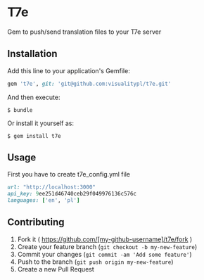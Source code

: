 # T7e

Gem to push/send translation files to your T7e server

## Installation

Add this line to your application's Gemfile:

```ruby
gem 't7e', git: 'git@github.com:visualitypl/t7e.git'
```

And then execute:

    $ bundle

Or install it yourself as:

    $ gem install t7e

## Usage

First you have to create t7e_config.yml file

```ruby
url: "http://localhost:3000"
api_key: 9ee251d46740ceb29f049976136c576c
languages: ['en', 'pl']

```

## Contributing

1. Fork it ( https://github.com/[my-github-username]/t7e/fork )
2. Create your feature branch (`git checkout -b my-new-feature`)
3. Commit your changes (`git commit -am 'Add some feature'`)
4. Push to the branch (`git push origin my-new-feature`)
5. Create a new Pull Request
